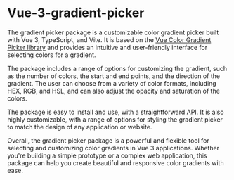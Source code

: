 # Vue-3-gradient-picker


The gradient picker package is a customizable color gradient picker built with Vue 3, TypeScript, and Vite. It is based on the [Vue Color Gradient Picker library](https://github.com/arthay/vue-color-gradient-picker) and provides an intuitive and user-friendly interface for selecting colors for a gradient.

The package includes a range of options for customizing the gradient, such as the number of colors, the start and end points, and the direction of the gradient. The user can choose from a variety of color formats, including HEX, RGB, and HSL, and can also adjust the opacity and saturation of the colors.

The package is easy to install and use, with a straightforward API. It is also highly customizable, with a range of options for styling the gradient picker to match the design of any application or website.

Overall, the gradient picker package is a powerful and flexible tool for selecting and customizing color gradients in Vue 3 applications. Whether you're building a simple prototype or a complex web application, this package can help you create beautiful and responsive color gradients with ease.
